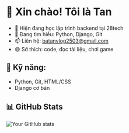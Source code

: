 # 👋 Xin chào! Tôi là Tan

- 🔭 Hiện đang học lập trình backend tại 28tech
- 🌱 Đang tìm hiểu: Python, Django, Git
- 📫 Liên hệ: batanvlog2503@gmail.com
- 😄 Sở thích: code, đọc tài liệu, chơi game

## 🔧 Kỹ năng:
- Python, Git, HTML/CSS
- Django cơ bản

## 📊 GitHub Stats
![Your GitHub stats](https://github-readme-stats.vercel.app/api?username=batanvlog2503&show_icons=true)
